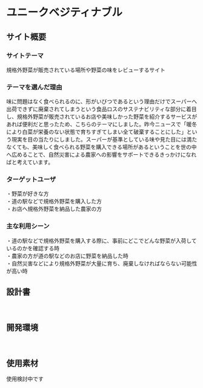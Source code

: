 # ユニークベジティナブル

## サイト概要
### サイトテーマ
<!--何を『目的』とし、どのような『分類』なのかを簡潔に書く-->
規格外野菜が販売されている場所や野菜の味をレビューするサイト
### テーマを選んだ理由
<!--なぜこのようなテーマにしたかを説明する-->
味に問題はなく食べられるのに、形がいびつであるという理由だけでスーパーへ出荷できずに廃棄されてしまうという食品ロスのサステナビリティな部分に着目し、規格外野菜が販売されているお店や美味しかった野菜を紹介するサービスがあれば便利だと思ったため、こちらのテーマにしました。昨今ニュースで「暖冬により白菜が栄養のない状態で育ちすぎてしまい全て破棄することにした」という現実を目の当たりにしました。スーパーが基準としている味や見た目には満たなくても、美味しく食べられる野菜を購入できる場所があるということを世の中へ広めることで、自然災害による農家への影響をサポートできるきっかけになればと考えています。
### ターゲットユーザ
<!--誰に使ってもらうかを具体的に記載する-->
・野菜が好きな方<br>
・道の駅などで規格外野菜を購入した方<br>
・お店へ規格外野菜を納品した農家の方
### 主な利用シーン
<!--どのような時に使うのかの状況を記載すること-->
・道の駅などで規格外野菜を購入する際に、事前にどこでどんな野菜が入荷しているのかを確認する時<br>
・農家の方が道の駅などのお店に野菜を納品した時<br>
・自然災害などにより規格外野菜が大量に育ち、廃棄しなければならない可能性が高い時
## 設計書
<!--テーマを設定・提出する時点では不要です-->
​
## 開発環境
​
## 使用素材
使用検討中です